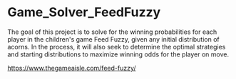 # Game_Solver_FeedFuzzy

The goal of this project is to solve for the winning probabilities for each player in the children's game Feed Fuzzy, given any initial distribution of acorns. In the process, it will also seek to determine the optimal strategies and starting distributions to maximize winning odds for the player on move.

https://www.thegameaisle.com/feed-fuzzy/
